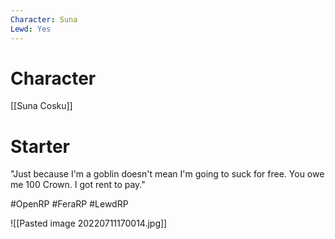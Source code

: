```yaml
---
Character: Suna
Lewd: Yes
---
```

# Character
[[Suna Cosku]]

# Starter
"Just because I'm a goblin doesn't mean I'm going to suck for free. You owe me 100 Crown. I got rent to pay."  

#OpenRP #FeraRP #LewdRP 

![[Pasted image 20220711170014.jpg]]